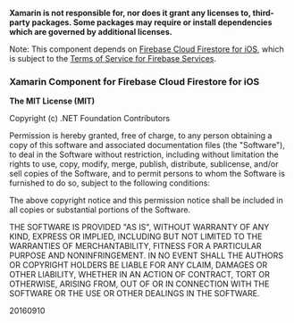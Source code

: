 **Xamarin is not responsible for, nor does it grant any licenses to, third-party packages. Some packages may require or install dependencies which are governed by additional licenses.**

Note: This component depends on [Firebase Cloud Firestore for iOS](https://firebase.google.com/docs/firestore/), which is subject to the [Terms of Service for Firebase Services](https://firebase.google.com/terms/).

### Xamarin Component for Firebase Cloud Firestore for iOS

**The MIT License (MIT)**

Copyright (c) .NET Foundation Contributors

Permission is hereby granted, free of charge, to any person obtaining a copy of this software and associated documentation files (the "Software"), to deal in the Software without restriction, including without limitation the rights to use, copy, modify, merge, publish, distribute, sublicense, and/or sell copies of the Software, and to permit persons to whom the Software is furnished to do so, subject to the following conditions:

The above copyright notice and this permission notice shall be included in all copies or substantial portions of the Software.

THE SOFTWARE IS PROVIDED "AS IS", WITHOUT WARRANTY OF ANY KIND, EXPRESS OR IMPLIED, INCLUDING BUT NOT LIMITED TO THE WARRANTIES OF MERCHANTABILITY, FITNESS FOR A PARTICULAR PURPOSE AND NONINFRINGEMENT. IN NO EVENT SHALL THE AUTHORS OR COPYRIGHT HOLDERS BE LIABLE FOR ANY CLAIM, DAMAGES OR OTHER LIABILITY, WHETHER IN AN ACTION OF CONTRACT, TORT OR OTHERWISE, ARISING FROM, OUT OF OR IN CONNECTION WITH THE SOFTWARE OR THE USE OR OTHER DEALINGS IN THE SOFTWARE.

20160910